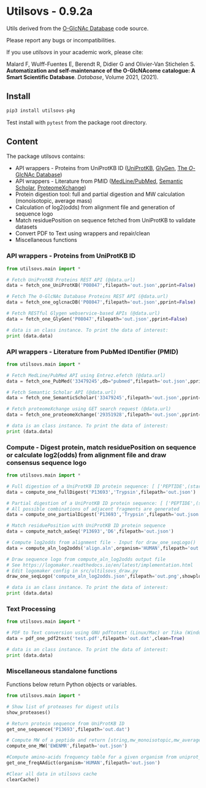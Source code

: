 # Utilsovs - 0.9.2a

Utils derived from the [O-GlcNAc Database](https://www.oglcnac.mcw.edu/) code source.

Please report any bugs or incompatibilities.

If you use *utilsovs* in your academic work, please cite:

Malard F, Wulff-Fuentes E, Berendt R, Didier G and Olivier-Van Stichelen S. **Automatization and self-maintenance of the O-GlcNAcome catalogue:
A Smart Scientific Database**. *Database*, Volume 2021, (2021).

## Install

```python
pip3 install utilsovs-pkg
```

Test install with ```pytest``` from the package root directory.

## Content

The package utilsovs contains:

- API wrappers - Proteins from UniProtKB ID ([UniProtKB](https://www.uniprot.org/), [GlyGen](https://www.glygen.org/), [The *O*-GlcNAc Database](https://www.oglcnac.mcw.edu/))
- API wrappers - Literature from PMID ([MedLine/PubMed](https://pubmed.ncbi.nlm.nih.gov/), [Semantic Scholar](https://www.semanticscholar.org/), [ProteomeXchange](http://www.proteomexchange.org/))
- Protein digestion tool: full and partial digestion and MW calculation (monoisotopic, average mass)
- Calculation of log2(odds) from alignment file and generation of sequence logo
- Match residuePosition on sequence fetched from UniProtKB to validate datasets
- Convert PDF to Text using wrappers and repair/clean
- Miscellaneous functions

### API wrappers - Proteins from UniProtKB ID

```python
from utilsovs.main import *

# Fetch UniProtKB Proteins REST API (@data.url)
data = fetch_one_UniProtKB('P08047',filepath='out.json',pprint=False)

# Fetch The O-GlcNAc Database Proteins REST API (@data.url)
data = fetch_one_oglcnacDB('P08047',filepath='out.json',pprint=False)

# Fetch RESTful Glygen webservice-based APIs (@data.url)
data = fetch_one_GlyGen('P08047',filepath='out.json',pprint=False)

# data is an class instance. To print the data of interest:
print (data.data)

```

### API wrappers - Literature from PubMed IDentifier (PMID)

```python
from utilsovs.main import *

# Fetch MedLine/PubMed API using Entrez.efetch (@data.url)
data = fetch_one_PubMed('33479245',db="pubmed",filepath='out.json',pprint=False)

# Fetch Semantic Scholar API (@data.url)
data = fetch_one_SemanticScholar('33479245',filepath='out.json',pprint=False)

# Fetch proteomeXchange using GET search request (@data.url)
data = fetch_one_proteomeXchange('29351928',filepath='out.json',pprint=False)

# data is an class instance. To print the data of interest:
print (data.data)

```

### Compute - Digest protein, match residuePosition on sequence or calculate log2(odds) from alignment file and draw consensus sequence logo

```python
from utilsovs.main import *

# Full digestion of a UniProtKB ID protein sequence: [ ['PEPTIDE',(start,end),mw_monoisotopic,mw_average], ... ]
data = compute_one_fullDigest('P13693','Trypsin',filepath='out.json')

# Partial digestion of a UniProtKB ID protein sequence: [ ['PEPTIDE',(start,end),mw_monoisotopic,mw_average], ... ]
# All possible combinations of adjacent fragments are generated
data = compute_one_partialDigest('P13693','Trypsin',filepath='out.json')

# Match residuePosition with UniProtKB ID protein sequence
data = compute_match_aaSeq('P13693','D6',filepath='out.json')

# Compute log2odds from alignment file - Input for draw_one_seqLogo()
data = compute_aln_log2odds('align.aln',organism='HUMAN',filepath='out.json')

# Draw sequence logo from compute_aln_log2odds output file
# See https://logomaker.readthedocs.io/en/latest/implementation.html
# Edit logomaker config in src/ultilsovs_draw.py
draw_one_seqLogo('compute_aln_log2odds.json',filepath='out.png',showplot=False,center_values=False)

# data is an class instance. To print the data of interest:
print (data.data)

```

### Text Processing

```python
from utilsovs.main import *

# PDF to Text conversion using GNU pdftotext (Linux/Mac) or Tika (Windows) and text repair + cleaning.
data = pdf_one_pdf2text('test.pdf',filepath='out.dat',clean=True)

# data is an class instance. To print the data of interest:
print (data.data)

```

### Miscellaneous standalone functions

Functions below return Python objects or variables.

```python
from utilsovs.main import *

# Show list of proteases for digest utils
show_proteases()

# Return protein sequence from UniProtKB ID
get_one_sequence('P13693',filepath='out.dat')

# Compute MW of a peptide and return [string,mw_monoisotopic,mw_average]
compute_one_MW('EWENMR',filepath='out.json')

#Compute amino-acids frequency table for a given organism from uniprot_sprot.fasta.gz
get_one_freqAAdict(organism='HUMAN',filepath='out.json')

#Clear all data in utilsovs cache
clearCache()


```
